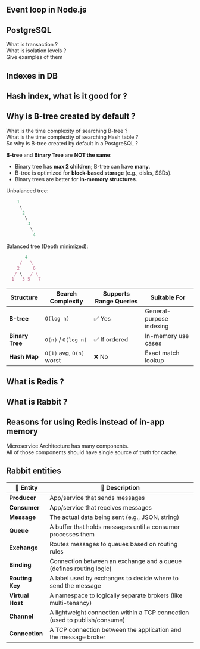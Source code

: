 ## Event loop in Node.js

## PostgreSQL

What is transaction ?  
What is isolation levels ?  
Give examples of them

## Indexes in DB

## Hash index, what is it good for ?

## Why is B-tree created by default ?

What is the time complexity of searching B-tree ?  
What is the time complexity of searching Hash table ?  
So why is B-tree created by default in a PostgreSQL ?

**B-tree** and **Binary Tree** are **NOT the same**:

- Binary tree has **max 2 children**; B-tree can have **many**.
- B-tree is optimized for **block-based storage** (e.g., disks, SSDs).
- Binary trees are better for **in-memory structures**.

Unbalanced tree:

```js
    1
     \
      2
       \
        3
         \
          4
```

Balanced tree (Depth minimized):

```js
       4
     /   \
    2     6
   / \   / \
  1   3 5   7

```

| Structure       | Search Complexity        | Supports Range Queries | Suitable For             |
| --------------- | ------------------------ | ---------------------- | ------------------------ |
| **B-tree**      | `O(log n)`               | ✅ Yes                 | General-purpose indexing |
| **Binary Tree** | `O(n)` / `O(log n)`      | ✅ If ordered          | In-memory use cases      |
| **Hash Map**    | `O(1)` avg, `O(n)` worst | ❌ No                  | Exact match lookup       |

## What is Redis ?

## What is Rabbit ?

## Reasons for using Redis instead of in-app memory

Microservice Architecture has many components.  
All of those components should have single source of truth for cache.

## Rabbit entities

| 🧩 Entity        | 📖 Description                                                             |
| ---------------- | -------------------------------------------------------------------------- |
| **Producer**     | App/service that sends messages                                            |
| **Consumer**     | App/service that receives messages                                         |
| **Message**      | The actual data being sent (e.g., JSON, string)                            |
| **Queue**        | A buffer that holds messages until a consumer processes them               |
| **Exchange**     | Routes messages to queues based on routing rules                           |
| **Binding**      | Connection between an exchange and a queue (defines routing logic)         |
| **Routing Key**  | A label used by exchanges to decide where to send the message              |
| **Virtual Host** | A namespace to logically separate brokers (like multi-tenancy)             |
| **Channel**      | A lightweight connection within a TCP connection (used to publish/consume) |
| **Connection**   | A TCP connection between the application and the message broker            |
